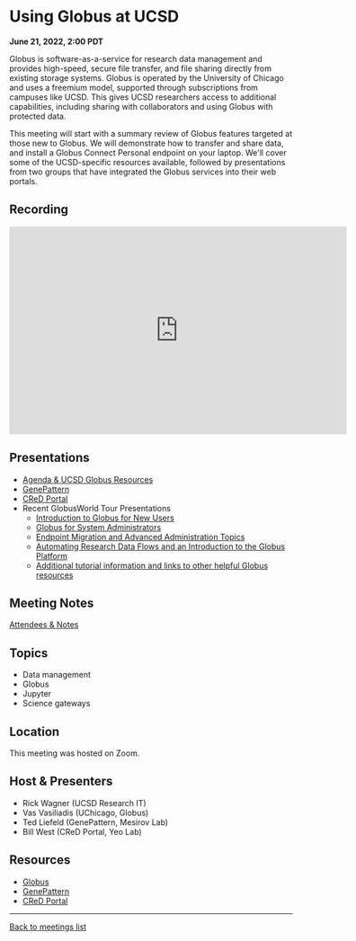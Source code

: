 # Using Globus at UCSD
**June 21, 2022, 2:00 PDT**

Globus is software-as-a-service for research data management and provides high-speed, secure file transfer, and file sharing directly from existing storage systems. Globus is operated by the University of Chicago and uses a freemium model, supported through subscriptions from campuses like UCSD. This gives UCSD researchers access to additional capabilities, including sharing with collaborators and using Globus with protected data.

This meeting will start with a summary review of Globus features
targeted at those new to Globus. We will demonstrate how to transfer
and share data, and install a Globus Connect Personal endpoint on your
laptop. We'll cover some of the UCSD-specific resources available,
followed by presentations from two groups that have integrated the
Globus services into their web portals.

## Recording

<iframe id="kaltura_player" src="https://cdnapisec.kaltura.com/p/2323111/sp/232311100/embedIframeJs/uiconf_id/48743603/partner_id/2323111?iframeembed=true&playerId=kaltura_player&entry_id=1_biwqhuc6&flashvars[streamerType]=auto&amp;flashvars[localizationCode]=en&amp;flashvars[leadWithHTML5]=true&amp;flashvars[sideBarContainer.plugin]=true&amp;flashvars[sideBarContainer.position]=left&amp;flashvars[sideBarContainer.clickToClose]=true&amp;flashvars[chapters.plugin]=true&amp;flashvars[chapters.layout]=vertical&amp;flashvars[chapters.thumbnailRotator]=false&amp;flashvars[streamSelector.plugin]=true&amp;flashvars[EmbedPlayer.SpinnerTarget]=videoHolder&amp;flashvars[dualScreen.plugin]=true&amp;flashvars[hotspots.plugin]=1&amp;flashvars[Kaltura.addCrossoriginToIframe]=true&amp;&wid=1_mn0dplsn" width="600" height="370" allowfullscreen webkitallowfullscreen mozAllowFullScreen allow="autoplay *; fullscreen *; encrypted-media *" sandbox="allow-forms allow-same-origin allow-scripts allow-top-navigation allow-pointer-lock allow-popups allow-modals allow-orientation-lock allow-popups-to-escape-sandbox allow-presentation allow-top-navigation-by-user-activation" frameborder="0" title="UCSD RCD Community Meeting June 21, 2022: Using Globus at UCSD"></iframe>

## Presentations

* [Agenda & UCSD Globus Resources](/meetings/assets/presentations/2022-06-21/UCSDRCDCommMeeting21JUN22Globus.pdf)
* [GenePattern](/meetings/assets/presentations/2022-06-21/GenePatternGlobusUCSD.pdf)
* [CReD Portal](/meetings/assets/presentations/2022-06-21/CReDPortalGlobus.pdf)
* Recent GlobusWorld Tour Presentations
  * [Introduction to Globus for New Users](https://www.slideshare.net/globusonline/introduction-to-globus-for-new-users)
  * [Globus for System Administrators](https://www.slideshare.net/globusonline/globus-for-system-administrators-252047200)
  * [Endpoint Migration and Advanced Administration Topics](https://www.slideshare.net/globusonline/globus-endpoint-migration-and-advanced-administration-topics)
  * [Automating Research Data Flows and an Introduction to the Globus Platform](https://www.slideshare.net/globusonline/introduction-to-globus-for-new-users)
  * [Additional tutorial information and links to other helpful Globus resources](https://www.globusworld.org/conf/tutorials)

## Meeting Notes

[Attendees & Notes](https://docs.google.com/document/d/1euUGdlikn2rnjC0H6VwsGAuuCRdQQwh-j02odgbqcYA/view)

## Topics

* Data management
* Globus
* Jupyter
* Science gateways

## Location

This meeting was hosted on Zoom.

## Host & Presenters

* Rick Wagner (UCSD Research IT)
* Vas Vasiliadis (UChicago, Globus)
* Ted Liefeld (GenePattern, Mesirov Lab)
* Bill West (CReD Portal, Yeo Lab)

## Resources

* [Globus](https://globus.org/)
* [GenePattern](https://genepattern.org)
* [CReD Portal](https://cred-portal.com/about/)

---

[Back to meetings list](/meetings/)
